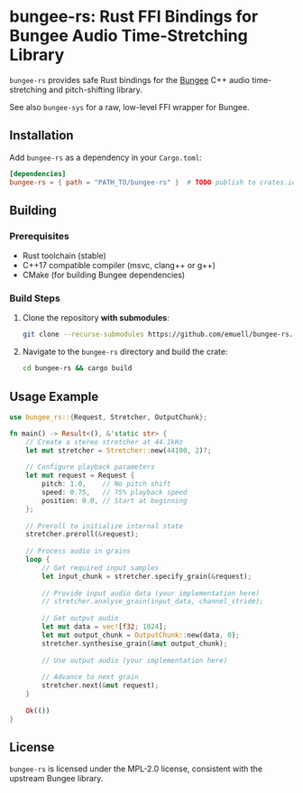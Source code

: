 # bungee-rs: Rust FFI Bindings for Bungee Audio Time-Stretching Library

`bungee-rs` provides safe Rust bindings for the [Bungee](https://github.com/bungee-audio-stretch/bungee) C++ audio time-stretching and pitch-shifting library. 

See also `bungee-sys` for a raw, low-level FFI wrapper for Bungee.

## Installation

Add `bungee-rs` as a dependency in your `Cargo.toml`:

```toml
[dependencies]
bungee-rs = { path = "PATH_TO/bungee-rs" }  # TODO publish to crates.io
```

## Building

### Prerequisites

- Rust toolchain (stable)
- C++17 compatible compiler (msvc, clang++ or g++)
- CMake (for building Bungee dependencies)

### Build Steps

1. Clone the repository **with submodules**:
   ```bash
   git clone --recurse-submodules https://github.com/emuell/bungee-rs.git
   ```

2. Navigate to the `bungee-rs` directory and build the crate:
   ```bash
   cd bungee-rs && cargo build
   ```

## Usage Example

```rust
use bungee_rs::{Request, Stretcher, OutputChunk};

fn main() -> Result<(), &'static str> {
    // Create a stereo stretcher at 44.1kHz
    let mut stretcher = Stretcher::new(44100, 2)?;
    
    // Configure playback parameters
    let mut request = Request {
        pitch: 1.0,    // No pitch shift
        speed: 0.75,   // 75% playback speed
        position: 0.0, // Start at beginning
    };
    
    // Preroll to initialize internal state
    stretcher.preroll(&request);
    
    // Process audio in grains
    loop {
        // Get required input samples
        let input_chunk = stretcher.specify_grain(&request);
        
        // Provide input audio data (your implementation here)
        // stretcher.analyse_grain(input_data, channel_stride);
        
        // Get output audio
        let mut data = vec![f32; 1024];
        let mut output_chunk = OutputChunk::new(data, 0);
        stretcher.synthesise_grain(&mut output_chunk);
        
        // Use output audio (your implementation here)
        
        // Advance to next grain
        stretcher.next(&mut request);
    }
    
    Ok(())
}
```

## License

`bungee-rs` is licensed under the MPL-2.0 license, consistent with the upstream Bungee library.
